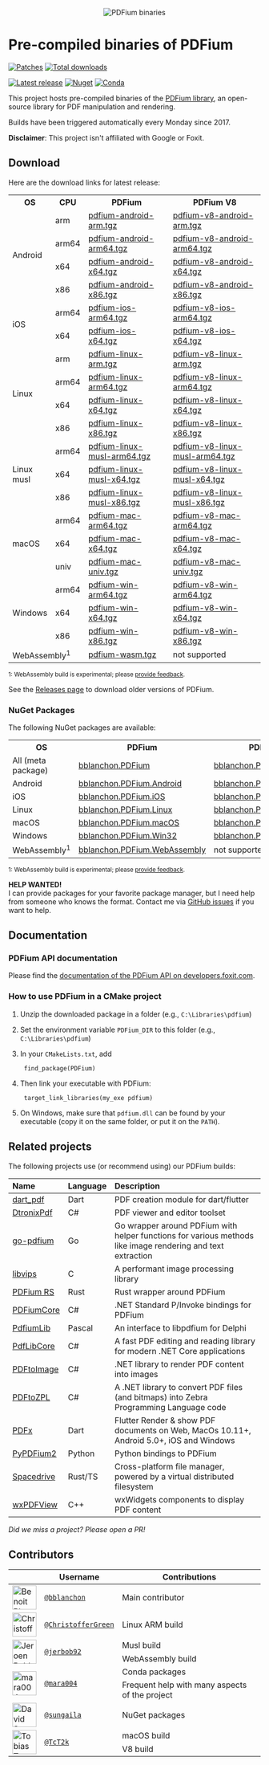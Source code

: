 <p align="center">
  <img alt="PDFium binaries" src=".github/images/header.svg" />
</p>

# Pre-compiled binaries of PDFium

[![Patches](https://github.com/bblanchon/pdfium-binaries/actions/workflows/patch.yml/badge.svg?branch=master)](https://github.com/bblanchon/pdfium-binaries/actions/workflows/patch.yml)
[![Total downloads](https://img.shields.io/github/downloads/bblanchon/pdfium-binaries/total)](https://github.com/bblanchon/pdfium-binaries/releases/)

[![Latest release](https://img.shields.io/github/v/release/bblanchon/pdfium-binaries?display_name=release&label=github)](https://github.com/bblanchon/pdfium-binaries/releases/latest/)
[![Nuget](https://img.shields.io/nuget/v/bblanchon.PDFium)](https://www.nuget.org/packages/bblanchon.PDFium/)
[![Conda](https://img.shields.io/conda/v/bblanchon/pdfium-binaries?label=conda)](https://anaconda.org/bblanchon/pdfium-binaries)


This project hosts pre-compiled binaries of the [PDFium library](https://pdfium.googlesource.com/pdfium/), an open-source library for PDF manipulation and rendering.

Builds have been triggered automatically every Monday since 2017.

**Disclaimer**: This project isn't affiliated with Google or Foxit.

## Download

Here are the download links for latest release:

<table>
  <tr>
    <th>OS</th>
    <th>CPU</th>
    <th>PDFium</th>
    <th>PDFium V8</th>
  </tr>

  <tr>
    <td rowspan="4">Android</td>
    <td>arm</td>
    <td><a href="https://github.com/bblanchon/pdfium-binaries/releases/latest/download/pdfium-android-arm.tgz">pdfium-android-arm.tgz</a></td>
    <td><a href="https://github.com/bblanchon/pdfium-binaries/releases/latest/download/pdfium-v8-android-arm.tgz">pdfium-v8-android-arm.tgz</a></td>
  </tr>
  <tr>
    <td>arm64</td>
    <td><a href="https://github.com/bblanchon/pdfium-binaries/releases/latest/download/pdfium-android-arm64.tgz">pdfium-android-arm64.tgz</a></td>
    <td><a href="https://github.com/bblanchon/pdfium-binaries/releases/latest/download/pdfium-v8-android-arm64.tgz">pdfium-v8-android-arm64.tgz</a></td>
  </tr>
  <tr>
    <td>x64</td>
    <td><a href="https://github.com/bblanchon/pdfium-binaries/releases/latest/download/pdfium-android-x64.tgz">pdfium-android-x64.tgz</a></td>
    <td><a href="https://github.com/bblanchon/pdfium-binaries/releases/latest/download/pdfium-v8-android-x64.tgz">pdfium-v8-android-x64.tgz</a></td>
  </tr>
  <tr>
    <td>x86</td>
    <td><a href="https://github.com/bblanchon/pdfium-binaries/releases/latest/download/pdfium-android-x86.tgz">pdfium-android-x86.tgz</a></td>
    <td><a href="https://github.com/bblanchon/pdfium-binaries/releases/latest/download/pdfium-v8-android-x86.tgz">pdfium-v8-android-x86.tgz</a></td>
  </tr>

  <tr>
    <td rowspan="2">iOS</td>
    <td>arm64</td>
    <td><a href="https://github.com/bblanchon/pdfium-binaries/releases/latest/download/pdfium-ios-arm64.tgz">pdfium-ios-arm64.tgz</a></td>
    <td><a href="https://github.com/bblanchon/pdfium-binaries/releases/latest/download/pdfium-v8-ios-arm64.tgz">pdfium-v8-ios-arm64.tgz</a></td>
  </tr>
  <tr>
    <td>x64</td>
    <td><a href="https://github.com/bblanchon/pdfium-binaries/releases/latest/download/pdfium-ios-x64.tgz">pdfium-ios-x64.tgz</a></td>
    <td><a href="https://github.com/bblanchon/pdfium-binaries/releases/latest/download/pdfium-v8-ios-x64.tgz">pdfium-v8-ios-x64.tgz</a></td>
  </tr>

  <tr>
    <td rowspan="4">Linux</td>
    <td>arm</td>
    <td><a href="https://github.com/bblanchon/pdfium-binaries/releases/latest/download/pdfium-linux-arm.tgz">pdfium-linux-arm.tgz</a></td>
    <td><a href="https://github.com/bblanchon/pdfium-binaries/releases/latest/download/pdfium-v8-linux-arm.tgz">pdfium-v8-linux-arm.tgz</a></td>
  </tr>
  <tr>
    <td>arm64</td>
    <td><a href="https://github.com/bblanchon/pdfium-binaries/releases/latest/download/pdfium-linux-arm64.tgz">pdfium-linux-arm64.tgz</a></td>
    <td><a href="https://github.com/bblanchon/pdfium-binaries/releases/latest/download/pdfium-v8-linux-arm64.tgz">pdfium-v8-linux-arm64.tgz</a></td>
  </tr>
  <tr>
    <td>x64</td>
    <td><a href="https://github.com/bblanchon/pdfium-binaries/releases/latest/download/pdfium-linux-x64.tgz">pdfium-linux-x64.tgz</a></td>
    <td><a href="https://github.com/bblanchon/pdfium-binaries/releases/latest/download/pdfium-v8-linux-x64.tgz">pdfium-v8-linux-x64.tgz</a></td>
  </tr>
  <tr>
    <td>x86</td>
    <td><a href="https://github.com/bblanchon/pdfium-binaries/releases/latest/download/pdfium-linux-x86.tgz">pdfium-linux-x86.tgz</a></td>
    <td><a href="https://github.com/bblanchon/pdfium-binaries/releases/latest/download/pdfium-v8-linux-x86.tgz">pdfium-v8-linux-x86.tgz</a></td>
  </tr>

  <tr>
    <td rowspan="3">Linux<br>musl</td>
    <td>arm64</td>
    <td><a href="https://github.com/bblanchon/pdfium-binaries/releases/latest/download/pdfium-linux-musl-arm64.tgz">pdfium-linux-musl-arm64.tgz</a></td>
    <td><a href="https://github.com/bblanchon/pdfium-binaries/releases/latest/download/pdfium-v8-linux-musl-arm64.tgz">pdfium-v8-linux-musl-arm64.tgz</a></td>
  </tr>
  <tr>
    <td>x64</td>
    <td><a href="https://github.com/bblanchon/pdfium-binaries/releases/latest/download/pdfium-linux-musl-x64.tgz">pdfium-linux-musl-x64.tgz</a></td>
    <td><a href="https://github.com/bblanchon/pdfium-binaries/releases/latest/download/pdfium-v8-linux-musl-x64.tgz">pdfium-v8-linux-musl-x64.tgz</a></td>
  </tr>
  <tr>
    <td>x86</td>
    <td><a href="https://github.com/bblanchon/pdfium-binaries/releases/latest/download/pdfium-linux-musl-x86.tgz">pdfium-linux-musl-x86.tgz</a></td>
    <td><a href="https://github.com/bblanchon/pdfium-binaries/releases/latest/download/pdfium-v8-linux-musl-x86.tgz">pdfium-v8-linux-musl-x86.tgz</a></td>
  </tr>

  <tr>
    <td rowspan="3">macOS</td>
    <td>arm64</td>
    <td><a href="https://github.com/bblanchon/pdfium-binaries/releases/latest/download/pdfium-mac-arm64.tgz">pdfium-mac-arm64.tgz</a></td>
    <td><a href="https://github.com/bblanchon/pdfium-binaries/releases/latest/download/pdfium-v8-mac-arm64.tgz">pdfium-v8-mac-arm64.tgz</a></td>
  </tr>
  <tr>
    <td>x64</td>
    <td><a href="https://github.com/bblanchon/pdfium-binaries/releases/latest/download/pdfium-mac-x64.tgz">pdfium-mac-x64.tgz</a></td>
    <td><a href="https://github.com/bblanchon/pdfium-binaries/releases/latest/download/pdfium-v8-mac-x64.tgz">pdfium-v8-mac-x64.tgz</a></td>
  </tr>
  <tr>
    <td>univ</td>
    <td><a href="https://github.com/bblanchon/pdfium-binaries/releases/latest/download/pdfium-mac-univ.tgz">pdfium-mac-univ.tgz</a></td>
    <td><a href="https://github.com/bblanchon/pdfium-binaries/releases/latest/download/pdfium-v8-mac-univ.tgz">pdfium-v8-mac-univ.tgz</a></td>
  </tr>

  <tr>
    <td rowspan="3">Windows</td>
    <td>arm64</td>
    <td><a href="https://github.com/bblanchon/pdfium-binaries/releases/latest/download/pdfium-win-arm64.tgz">pdfium-win-arm64.tgz</a></td>
    <td><a href="https://github.com/bblanchon/pdfium-binaries/releases/latest/download/pdfium-v8-win-arm64.tgz">pdfium-v8-win-arm64.tgz</a></td>
  </tr>
  <tr>
    <td>x64</td>
    <td><a href="https://github.com/bblanchon/pdfium-binaries/releases/latest/download/pdfium-win-x64.tgz">pdfium-win-x64.tgz</a></td>
    <td><a href="https://github.com/bblanchon/pdfium-binaries/releases/latest/download/pdfium-v8-win-x64.tgz">pdfium-v8-win-x64.tgz</a></td>
  </tr>
  <tr>
    <td>x86</td>
    <td><a href="https://github.com/bblanchon/pdfium-binaries/releases/latest/download/pdfium-win-x86.tgz">pdfium-win-x86.tgz</a></td>
    <td><a href="https://github.com/bblanchon/pdfium-binaries/releases/latest/download/pdfium-v8-win-x86.tgz">pdfium-v8-win-x86.tgz</a></td>
  </tr>

  <tr>
    <td colspan="2">WebAssembly<sup>1</sup></td>
    <td><a href="https://github.com/bblanchon/pdfium-binaries/releases/latest/download/pdfium-wasm.tgz">pdfium-wasm.tgz</a></td>
    <td>not supported</td>
  </tr>
</table>

<small>1: WebAssembly build is experimental; please [provide feedback](https://github.com/bblanchon/pdfium-binaries/issues/28).</small>

See the [Releases page](https://github.com/bblanchon/pdfium-binaries/releases) to download older versions of PDFium.

### NuGet Packages

The following NuGet packages are available:

<table>
  <tr>
    <th>OS</th>
    <th>PDFium</th>
    <th>PDFium V8</th>
  </tr>

  <tr>
    <td>All (meta package)</td>
    <td><a href="https://www.nuget.org/packages/bblanchon.PDFium/">bblanchon.PDFium</a></td>
    <td><a href="https://www.nuget.org/packages/bblanchon.PDFiumV8/">bblanchon.PDFiumV8</a></td>
  </tr>

  <tr>
    <td>Android</td>
    <td><a href="https://www.nuget.org/packages/bblanchon.PDFium.Android/">bblanchon.PDFium.Android</a></td>
    <td><a href="https://www.nuget.org/packages/bblanchon.PDFiumV8.Android/">bblanchon.PDFiumV8.Android</a></td>
  </tr>

  <tr>
    <td>iOS</td>
    <td><a href="https://www.nuget.org/packages/bblanchon.PDFium.iOS/">bblanchon.PDFium.iOS</a></td>
    <td><a href="https://www.nuget.org/packages/bblanchon.PDFiumV8.iOS/">bblanchon.PDFiumV8.iOS</a></td>
  </tr>

  <tr>
    <td>Linux</td>
    <td><a href="https://www.nuget.org/packages/bblanchon.PDFium.Linux/">bblanchon.PDFium.Linux</a></td>
    <td><a href="https://www.nuget.org/packages/bblanchon.PDFiumV8.Linux/">bblanchon.PDFiumV8.Linux</a></td>
  </tr>

  <tr>
    <td>macOS</td>
    <td><a href="https://www.nuget.org/packages/bblanchon.PDFium.macOS/">bblanchon.PDFium.macOS</a></td>
    <td><a href="https://www.nuget.org/packages/bblanchon.PDFiumV8.macOS/">bblanchon.PDFiumV8.macOS</a></td>
  </tr>

  <tr>
    <td>Windows</td>
    <td><a href="https://www.nuget.org/packages/bblanchon.PDFium.Win32/">bblanchon.PDFium.Win32</a></td>
    <td><a href="https://www.nuget.org/packages/bblanchon.PDFiumV8.Win32/">bblanchon.PDFiumV8.Win32</a></td>
  </tr>

  <tr>
    <td>WebAssembly<sup>1</sup></td>
    <td><a href="https://www.nuget.org/packages/bblanchon.PDFium.WebAssembly/">bblanchon.PDFium.WebAssembly</a></td>
    <td>not supported</td>
  </tr>
</table>

<small>1: WebAssembly build is experimental; please [provide feedback](https://github.com/bblanchon/pdfium-binaries/issues/28).</small>

**HELP WANTED!**  
I can provide packages for your favorite package manager, but I need help from someone who knows the format. Contact me via [GitHub issues](https://github.com/bblanchon/pdfium-binaries/issues) if you want to help.

## Documentation

### PDFium API documentation

Please find the [documentation of the PDFium API on developers.foxit.com](https://developers.foxit.com/resources/pdf-sdk/c_api_reference_pdfium/index.html).

### How to use PDFium in a CMake project

1. Unzip the downloaded package in a folder (e.g., `C:\Libraries\pdfium`)
2. Set the environment variable `PDFium_DIR` to this folder (e.g., `C:\Libraries\pdfium`)
3. In your `CMakeLists.txt`, add

        find_package(PDFium)

4. Then link your executable with PDFium:

        target_link_libraries(my_exe pdfium)

5. On Windows, make sure that `pdfium.dll` can be found by your executable (copy it on the same folder, or put it on the `PATH`).


## Related projects

The following projects use (or recommend using) our PDFium builds:

| Name                     | Language | Description                                                                                                 |
|:-------------------------|:---------|:------------------------------------------------------------------------------------------------------------|
| [dart_pdf][dart_pdf]     | Dart     | PDF creation module for dart/flutter                                                                        |
| [DtronixPdf][dtronixpdf] | C#       | PDF viewer and editor toolset                                                                               |
| [go-pdfium][go-pdfium]   | Go       | Go wrapper around PDFium with helper functions for various methods like image rendering and text extraction |
| [libvips][libvips]       | C        | A performant image processing library                                                                       |
| [PDFium RS][pdfium_rs]   | Rust     | Rust wrapper around PDFium                                                                                  |
| [PDFiumCore][pdfiumcore] | C#       | .NET Standard P/Invoke bindings for PDFium                                                                  |
| [PdfiumLib][pdfiumlib]   | Pascal   | An interface to libpdfium for Delphi                                                                        |
| [PdfLibCore][pdflibcore] | C#       | A fast PDF editing and reading library for modern .NET Core applications                                    |
| [PDFtoImage][pdftoimage] | C#       | .NET library to render PDF content into images                                                              |
| [PDFtoZPL][pdftozpl]     | C#       | A .NET library to convert PDF files (and bitmaps) into Zebra Programming Language code                      |
| [PDFx][pdfx]             | Dart     | Flutter Render & show PDF documents on Web, MacOs 10.11+, Android 5.0+, iOS and Windows                     |
| [PyPDFium2][pypdfium2]   | Python   | Python bindings to PDFium                                                                                   |
| [Spacedrive][spacedrive] | Rust/TS  | Cross-platform file manager, powered by a virtual distributed filesystem                                    |
| [wxPDFView][wxpdfview]   | C++      | wxWidgets components to display PDF content                                                                 |

*Did we miss a project? Please open a PR!*  


## Contributors

<table>
  <thead>
    <tr>
      <th></th>
      <th>Username</th>
      <th>Contributions</th>
    </tr>
  </thead>
  <tbody>
    <tr>
      <td><img src="https://avatars.githubusercontent.com/u/5462433?v=4" width="48" height="48" alt="Benoit Blanchon"></td>
      <td><a href="https://github.com/bblanchon"><code>@bblanchon</code></a></td>
      <td>Main contributor</td>
    </tr>
    <tr>
      <td><img src="https://avatars.githubusercontent.com/u/248162?v=4" width="48" height="48" alt="Christoffer Green"></td>
      <td><a href="https://github.com/ChristofferGreen"><code>@ChristofferGreen</code></a></td>
      <td>Linux ARM build</td>
    </tr>
    <tr>
      <td rowspan="2"><img src="https://avatars.githubusercontent.com/u/1312921?v=4" width="48" height="48" alt="Jeroen Bobbeldijk"></td>
      <td rowspan="2"><a href="https://github.com/jerbob92"><code>@jerbob92</code></a></td>
      <td>Musl build</td>
    </tr>
    <tr>
      <td>WebAssembly build</td>
    </tr>
    <tr>
      <td rowspan="2"><img src="https://avatars.githubusercontent.com/u/65915611?v=4" width="48" height="48" alt="mara004"></td>
      <td rowspan="2"><a href="https://github.com/mara004"><code>@mara004</code></a></td>
      <td>Conda packages</td>
    </tr>
    <tr>
      <td>Frequent help with many aspects of the project</td>
    </tr>
    <tr>
      <td><img src="https://avatars.githubusercontent.com/u/12021771?v=4" width="48" height="48" alt="David Sungaila"></td>
      <td><a href="https://github.com/sungaila"><code>@sungaila</code></a></td>
      <td>NuGet packages</td>
    </tr>
    <tr>
      <td rowspan="2"><img src="https://avatars.githubusercontent.com/u/5075894?v=4" width="48" height="48" alt="Tobias Taschner"></td>
      <td rowspan="2"><a href="https://github.com/TcT2k"><code>@TcT2k</code></a></td>
      <td>macOS build</td>
    </tr>
    <tr>
      <td>V8 build</td>
    </tr>
  </tbody>
</table

[dart_pdf]: https://github.com/DavBfr/dart_pdf
[pdfx]: https://github.com/scerio/packages.flutter/tree/main/packages/pdfx
[go-pdfium]: https://github.com/klippa-app/go-pdfium
[pdfium_rs]: https://github.com/asafigan/pdfium_rs
[pdfiumcore]: https://github.com/Dtronix/PDFiumCore
[pdftoimage]: https://github.com/sungaila/PDFtoImage
[pypdfium2]: https://github.com/pypdfium2-team/pypdfium2
[wxpdfview]: https://github.com/TcT2k/wxPDFView
[libvips]: https://github.com/libvips/libvips
[pdfiumlib]: https://github.com/ahausladen/PdfiumLib
[pdflibcore]: https://github.com/jbaarssen/PdfLibCore
[dtronixpdf]: https://github.com/Dtronix/DtronixPdf
[pdftozpl]: https://github.com/sungaila/PDFtoZPL
[spacedrive]: https://github.com/spacedriveapp/spacedrive
